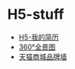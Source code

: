 # H5-stuff
* [H5-我的简历](https://kylincat.github.io/H5-stuff/H5-my-resume/index.html)
* [360°全景图](https://kylincat.github.io/H5-stuff/360view/index.html)
* [天猫商城品牌墙](https://kylincat.github.io/H5-stuff/Tmall/grid.html)
